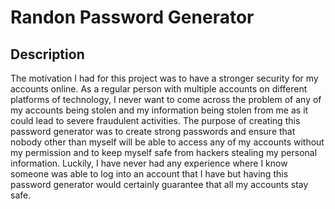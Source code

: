 # Randon Password Generator

## Description

The motivation I had for this project was to have a stronger security for my accounts online. As a regular person with multiple accounts on different platforms of technology, I never want to come across the problem of any of my accounts being stolen and my information being stolen from me as it could lead to severe fraudulent activities. The purpose of creating this password generator was to create strong passwords and ensure that nobody other than myself will be able to access any of my accounts without my permission and to keep myself safe from hackers stealing my personal information. Luckily, I have never had any experience where I know someone was able to log into an account that I have but having this password generator would certainly guarantee that all my accounts stay safe.